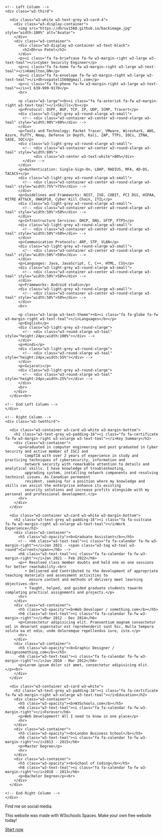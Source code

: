 <!DOCTYPE html>
<html>
  <head>
    <title>W3.CSS Template</title>
    <meta charset="UTF-8">
    <meta name="viewport" content="width=device-width, initial-scale=1">
    <link rel="stylesheet" href="https://www.w3schools.com/w3css/4/w3.css">
    <link rel='stylesheet' href='https://fonts.googleapis.com/css?family=Roboto'>
    <link rel="stylesheet" href="https://cdnjs.cloudflare.com/ajax/libs/font-awesome/4.7.0/css/font-awesome.min.css">
    <style>
    html,body,h1,h2,h3,h4,h5,h6 {font-family: "Roboto", sans-serif}
    </style>
  </head>
<body class="w3-light-grey">

<!-- Page Container -->
<div class="w3-content w3-margin-top" style="max-width:1400px;">

  <!-- The Grid -->
  <div class="w3-row-padding">
  
    <!-- Left Column -->
    <div class="w3-third">
    
      <div class="w3-white w3-text-grey w3-card-4">
        <div class="w3-display-container">
          <img src="https://dhruv1560.github.io/backimage.jpg" style="width:100%" alt="Avatar">
        </div>
        <div class="w3-container">
          <div class="w3-display w3-container w3-text-black">
            <h2>Dhruv Patel</h2>
          </div>
          <p><i class="fa fa-briefcase fa-fw w3-margin-right w3-large w3-text-teal"></i>Cyber Security Engineer</p>
          <p><i class="fa fa-home fa-fw w3-margin-right w3-large w3-text-teal"></i>Hamilton,ON</p>
          <p><i class="fa fa-envelope fa-fw w3-margin-right w3-large w3-text-teal"></i>dhruvpatel1560@gmail.com</p>
          <p><i class="fa fa-phone fa-fw w3-margin-right w3-large w3-text-teal"></i>+1 639-999-9170</p>
          <hr>

          <p class="w3-large"><b><i class="fa fa-asterisk fa-fw w3-margin-right w3-text-teal"></i>Skills</b></p>
          <p>Protocol: OSPF, BGP, TCP, IP, UDP, ICMP, Tracert</p>
          <div class="w3-light-grey w3-round-xlarge w3-small">
            <!-- <div class="w3-container w3-center w3-round-xlarge w3-teal" style="width:90%">90%</div> -->
          </div>
          <p>Tools and Technology: Packet Tracer, VMware, Wireshark, AWS, Azure, PuTTY, Nmap, Defense in Depth, Kali, ZAP, TTPs, IOCs, ZTNA, SASE, SOC</p>
          <div class="w3-light-grey w3-round-xlarge w3-small">
            <!-- <div class="w3-container w3-center w3-round-xlarge w3-teal" style="width:80%"> 
                 <div class="w3-center w3-text-white">80%</div> 
            </div> -->
          </div>
          <p>Authentication: Single-Sign-On, LDAP, RADIUS, MFA, AD-DS, TACACS+</p>
          <div class="w3-light-grey w3-round-xlarge w3-small">
            <!-- <div class="w3-container w3-center w3-round-xlarge w3-teal" style="width:75%">75%</div> -->
          </div>
          <p>Guidelines and Frameworks: NIST, ISO, COBIT, PCI DSS, HIPAA, MITRE ATT&CK, OWASP10, Cyber Kill Chain, ITIL</p>
          <div class="w3-light-grey w3-round-xlarge w3-small">
            <!-- <div class="w3-container w3-center w3-round-xlarge w3-teal" style="width:50%">50%</div> -->
          </div>
          <p>Infrastructure Services: DHCP, DNS, SFTP, FTPS</p>
          <div class="w3-light-grey w3-round-xlarge w3-small">
            <!-- <div class="w3-container w3-center w3-round-xlarge w3-teal" style="width:50%">50%</div> -->
          </div>
          <p>Communication Protocols: ARP, STP, VLAN</p>
          <div class="w3-light-grey w3-round-xlarge w3-small">
            <!-- <div class="w3-container w3-center w3-round-xlarge w3-teal" style="width:50%">50%</div> -->
          </div>
          <p>Languages: Java, JavaScript, C, C++, HTML, CSS</p>
          <div class="w3-light-grey w3-round-xlarge w3-small">
            <!-- <div class="w3-container w3-center w3-round-xlarge w3-teal" style="width:50%">50%</div> -->
          </div>
          <p>Frameworks: Android studio</p>
          <div class="w3-light-grey w3-round-xlarge w3-small">
            <!-- <div class="w3-container w3-center w3-round-xlarge w3-teal" style="width:50%">50%</div> -->
          </div>
          <br>

          <p class="w3-large w3-text-theme"><b><i class="fa fa-globe fa-fw w3-margin-right w3-text-teal"></i>Languages</b></p>
          <p>English</p>
          <div class="w3-light-grey w3-round-xlarge">
            <!-- <div class="w3-round-xlarge w3-teal" style="height:24px;width:100%"></div> -->
          </div>
          <p>Hindi</p>
          <div class="w3-light-grey w3-round-xlarge">
            <!-- <div class="w3-round-xlarge w3-teal" style="height:24px;width:55%"></div> -->
          </div>
          <p>Gujarati</p>
          <div class="w3-light-grey w3-round-xlarge">
            <!-- <div class="w3-round-xlarge w3-teal" style="height:24px;width:25%"></div> -->
          </div>
          <br>
        </div>
      </div><br>

    <!-- End Left Column -->
    </div>

    <!-- Right Column -->
    <div class="w3-twothird">

      <div class="w3-container w3-card w3-white w3-margin-bottom">
        <h2 class="w3-text-grey w3-padding-16"><i class="fa fa-certificate fa-fw w3-margin-right w3-xxlarge w3-text-teal"></i>Key Summary</h2>
        <div class="w3-container">
          <p>Graduated in computer engineering and post graduated in Cyber Security and active member of ISC2 and
             CompTIA with over 2 years of experience in study and practicing techniques of cybersecurity, information and
             network security with remarkable attention to details and analytical skills. I have knowledge of troubleshooting,
             upgrading system, installing network components and resolving technical issues. As Canadian permanent
             resident, seeking for a position where my knowledge and skills can assist the enterprise enhance its existing
             security solutions and increase profits alongside with my personal and professional development.</p>
          <hr>
        </div>
      </div> 
       
      <div class="w3-container w3-card w3-white w3-margin-bottom">
        <h2 class="w3-text-grey w3-padding-16"><i class="fa fa-suitcase fa-fw w3-margin-right w3-xxlarge w3-text-teal"></i>Work Experience</h2>
        <div class="w3-container">
          <h5 class="w3-opacity"><b>Graduate Assistant</b></h5>
          <!-- <h6 class="w3-text-teal"><i class="fa fa-calendar fa-fw w3-margin-right"></i>Jan 2021 - <span class="w3-tag w3-teal w3-round">Current</span></h6> -->
          <h6 class="w3-text-teal"><i class="fa fa-calendar fa-fw w3-margin-right"></i>Jan 2021 - Feb 2022</h6>
          <p>• Resolved class member doubts and held one on one sessions for better reachability.<br>
             • Delivered and Contributed to the development of appropriate teaching materials and assessment activities to
               ensure content and methods of delivery meet learning objectives.<br>
             • Taught, helped, and guided graduate students towards completing practical assignments and projects.</p>
          <hr>  
        </div>
        <div class="w3-container">
          <h5 class="w3-opacity"><b>Web Developer / something.com</b></h5>
          <h6 class="w3-text-teal"><i class="fa fa-calendar fa-fw w3-margin-right"></i>Mar 2012 - Dec 2014</h6>
          <p>Consectetur adipisicing elit. Praesentium magnam consectetur vel in deserunt aspernatur est reprehenderit sunt hic. Nulla tempora soluta ea et odio, unde doloremque repellendus iure, iste.</p>
          <hr>
        </div>
        <div class="w3-container">
          <h5 class="w3-opacity"><b>Graphic Designer / designsomething.com</b></h5>
          <h6 class="w3-text-teal"><i class="fa fa-calendar fa-fw w3-margin-right"></i>Jun 2010 - Mar 2012</h6>
          <p>Lorem ipsum dolor sit amet, consectetur adipisicing elit. </p><br>
        </div>
      </div>

      <div class="w3-container w3-card w3-white">
        <h2 class="w3-text-grey w3-padding-16"><i class="fa fa-certificate fa-fw w3-margin-right w3-xxlarge w3-text-teal"></i>Education</h2>
        <div class="w3-container">
          <h5 class="w3-opacity"><b>W3Schools.com</b></h5>
          <h6 class="w3-text-teal"><i class="fa fa-calendar fa-fw w3-margin-right"></i>Forever</h6>
          <p>Web Development! All I need to know in one place</p>
          <hr>
        </div>
        <div class="w3-container">
          <h5 class="w3-opacity"><b>London Business School</b></h5>
          <h6 class="w3-text-teal"><i class="fa fa-calendar fa-fw w3-margin-right"></i>2013 - 2015</h6>
          <p>Master Degree</p>
          <hr>
        </div>
        <div class="w3-container">
          <h5 class="w3-opacity"><b>School of Coding</b></h5>
          <h6 class="w3-text-teal"><i class="fa fa-calendar fa-fw w3-margin-right"></i>2010 - 2013</h6>
          <p>Bachelor Degree</p><br>
        </div>
      </div>

    <!-- End Right Column -->
    </div>
    
  <!-- End Grid -->
  </div>
  
  <!-- End Page Container -->
</div>

<!-- Footer. This section contains an ad for W3Schools Spaces. You can leave it to support us. -->
<footer class="w3-container w3-teal w3-center w3-margin-top">
  <p>Find me on social media.</p>
  <i class="fa fa-facebook-official w3-hover-opacity"></i>
  <i class="fa fa-instagram w3-hover-opacity"></i>
  <i class="fa fa-snapchat w3-hover-opacity"></i>
  <i class="fa fa-pinterest-p w3-hover-opacity"></i>
  <i class="fa fa-twitter w3-hover-opacity"></i>
  <i class="fa fa-linkedin w3-hover-opacity"></i>
 <p class="w3-small">This website was made with W3schools Spaces. Make your own free website today!</p>
 <a class="w3-button w3-round-xxlarge w3-small w3-light-grey w3-margin-bottom" href="https://www.w3schools.com/spaces" target="_blank">Start now</a> <!-- End footer -->
 </footer>

</body>
</html>

